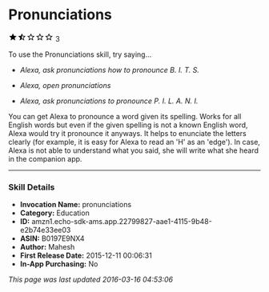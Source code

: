 # Pronunciations
![1.8 stars](../../../images/ic_star_black_18dp_1x.png)![1.8 stars](../../../images/ic_star_half_black_18dp_1x.png)![1.8 stars](../../../images/ic_star_border_black_18dp_1x.png)![1.8 stars](../../../images/ic_star_border_black_18dp_1x.png)![1.8 stars](../../../images/ic_star_border_black_18dp_1x.png) 3

To use the Pronunciations skill, try saying...

* *Alexa, ask pronunciations how to pronounce B. I. T. S.*

* *Alexa, open pronunciations*

* *Alexa, ask pronunciations to pronounce P. I. L. A. N. I.*

You can get Alexa to pronounce a word given its spelling. Works for all English words but even if the given spelling is not a known English word, Alexa would try it pronounce it anyways.
It helps to enunciate the letters clearly (for example, it is easy for Alexa to read an 'H' as an 'edge'). In case, Alexa is not able to understand what you said, she will write what she heard in the companion app.

***

### Skill Details

* **Invocation Name:** pronunciations
* **Category:** Education
* **ID:** amzn1.echo-sdk-ams.app.22799827-aae1-4115-9b48-e2b74e33ee03
* **ASIN:** B0197E9NX4
* **Author:** Mahesh
* **First Release Date:** 2015-12-11 00:06:31
* **In-App Purchasing:** No

*This page was last updated 2016-03-16 04:53:06*
